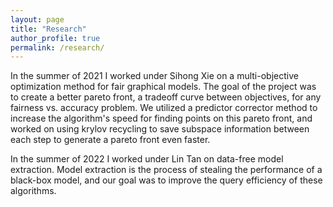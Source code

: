 ```yaml
---
layout: page
title: "Research"
author_profile: true
permalink: /research/
---
```


In the summer of 2021 I worked under Sihong Xie on a multi-objective optimization method for fair graphical models. The goal of the project was to create a better pareto front, a tradeoff curve between objectives, for any fairness vs. accuracy problem. We utilized a predictor corrector method to increase the algorithm's speed for finding points on this pareto front, and worked on using krylov recycling to save subspace information between each step to generate a pareto front even faster.

In the summer of 2022 I worked under Lin Tan on data-free model extraction. Model extraction is the process of stealing the performance of a black-box model, and our goal was to improve the query efficiency of these algorithms.
